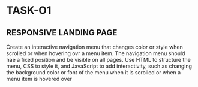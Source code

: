 # TASK-O1
## RESPONSIVE LANDING PAGE
Create an interactive navigation menu that changes color or style when scrolled or when hovering ovr a menu item. 
The navigation menu should hae a fixed position and be visible on all pages.
Use HTML to structure the menu, CSS to style it, and JavaScript to add interactivity, such as changing the background color or font of the menu when it is scrolled or when a menu item is hovered over
